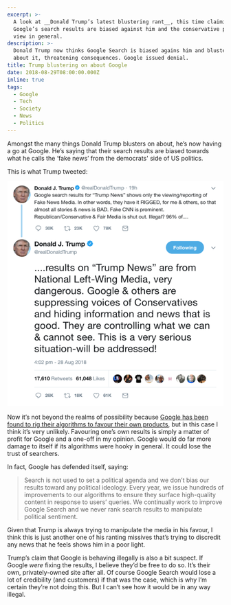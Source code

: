 ```yaml
---
excerpt: >-
  A look at __Donald Trump’s latest blustering rant__, this time claiming that
  Google’s search results are biased against him and the conservative point of
  view in general.
description: >-
  Donald Trump now thinks Google Search is biased agains him and blusters on
  about it, threatening consequences. Google issued denial.
title: Trump blustering on about Google
date: 2018-08-29T08:00:00.000Z
inline: true
tags:
  - Google
  - Tech
  - Society
  - News
  - Politics
---
```

Amongst the many things Donald Trump blusters on about, he’s now having a go at Google. He’s saying that their search results are biased towards what he calls the ‘fake news’ from the democrats' side of US politics.

This is what Trump tweeted:

![Trump's tweet about Google.](/assets/images/posts/2018/08/2018-08-29-trump-tweet.png "@itemprop=image|class=s60")

Now it’s not beyond the realms of possibility because [Google has been found to rig their algorithms to favour their own products](https://www.theguardian.com/business/2017/jun/27/google-braces-for-record-breaking-1bn-fine-from-eu), but in this case I think it’s very unlikely. Favouring one’s own results is simply a matter of profit for Google and a one-off in my opinion. Google would do far more damage to itself if its algorithms were hooky in general. It could lose the trust of searchers.

In fact, Google has defended itself, saying:

> Search is not used to set a political agenda and we don’t bias our results toward any political ideology. Every year, we issue hundreds of improvements to our algorithms to ensure they surface high-quality content in response to users’ queries. We continually work to improve Google Search and we never rank search results to manipulate political sentiment.  

Given that Trump is always trying to manipulate the media in his favour, I think this is just another one of his ranting missives that’s trying to discredit any news that he feels shows him in a poor light.

Trump’s claim that Google is behaving illegally is also a bit suspect. If Google _were_ fixing the results, I believe they’d be free to do so. It’s their own, privately-owned site after all. Of course Google Search would lose a lot of credibility (and customers) if that was the case, which is why I’m certain they’re not doing this. But I can’t see how it would be in any way illegal.

